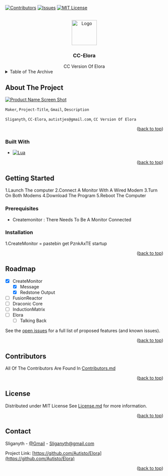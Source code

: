 <a name="readme-top"></a>

[![Contributors][contributors-shield]][contributors-url]
[![Issues][issues-shield]][issues-url]
[![MIT License][license-shield]][license-url]

<br />
<div align="center">
  <a href="https://github.com/Autisto">
    <img src="https://github.com/Autisto/CC-Elora/blob/main/Images/logo.jpg" alt="Logo" width="80" height="80">
  </a>

<h3 align="center">CC-Elora</h3>
CC Version Of Elora
</div>

<details>
  <summary>Table of The Archive</summary>
  <ol>
    <li>
      <a href="#about-the-project">About The Project</a>
      <ul>
        <li><a href="#built-with">Built With</a></li>
      </ul>
    </li>
    <li>
      <a href="#getting-started">Getting Started</a>
      <ul>
        <li><a href="#prerequisites">Prerequisites</a></li>
        <li><a href="#installation">Installation</a></li>
      </ul>
    </li>
    <li><a href="#roadmap">Roadmap</a></li>
    <li><a href="#license">Contributors</a></li>
    <li><a href="#license">License</a></li>
    <li><a href="#contact">Contact</a></li>
  </ol>
</details>



<!-- ABOUT THE PROJECT -->
## About The Project

[![Product Name Screen Shot][product-screenshot]](https://github.com/Autisto/CC-Elora)

`Maker`, `Project-Title`, `Gmail`, `Description`

`Sliganyth`, `CC-Elora`, `autistjes@gmail.com`, `CC Version Of Elora`

<p align="right">(<a href="#readme-top">back to top</a>)</p>



### Built With

* [![Lua][lua]][lua-url]

<p align="right">(<a href="#readme-top">back to top</a>)</p>



<!-- GETTING STARTED -->
## Getting Started

1.Launch The computer
2.Connect A  Monitor With A Wired Modem
3.Turn On Both Modems
4.Download The Program 
5.Reboot The Computer
### Prerequisites

- Createmonitor : There Needs To Be A Monitor Connected

### Installation

1.CreateMonitor = pastebin get PznkAxTE startup

<p align="right">(<a href="#readme-top">back to top</a>)</p>


<!-- ROADMAP -->
## Roadmap

- [x] CreateMonitor
    - [x] Message
    - [x] Redstone Output
- [ ] FusionReactor
- [ ] Draconic Core
- [ ] InductionMatrix
- [ ] Elora
    - [ ] Talking Back

See the [open issues](https://github.com/Autisto/CC-Elora/issues) for a full list of proposed features (and known issues).

<p align="right">(<a href="#readme-top">back to top</a>)</p>

## Contributors

All Of The Contributors Are Found In <a href="https://github.com/Autisto/CC-Elora/blob/main/CONTRIBUTORS.md" target="_blank">Contributors.md</a>

<p align="right">(<a href="#readme-top">back to top</a>)</p>

## License

Distributed under MIT License See <a href="https://github.com/Autisto/CC-Elora/blob/main/LICENSE.md" target="_blank">License.md</a> for more information.

<p align="right">(<a href="#readme-top">back to top</a>)</p>



## Contact

Sliganyth - [@Gmail](Sliganyth@gmail.com) - Sliganyth@gmail.com

Project Link: [https://github.com/Autisto/Elora](https://github.com/Autisto/Elora)

<p align="right">(<a href="#readme-top">back to top</a>)</p>




[contributors-shield]: https://img.shields.io/github/contributors/Autisto/CC-Elora.svg?style=for-the-badge
[contributors-url]: https://github.com/Autisto/CC-Elora/blob/main/CONTRIBUTORS.md
[issues-shield]: https://img.shields.io/github/issues/Autisto/CC-Elora.svg?style=for-the-badge
[issues-url]: https://github.com/Autisto/CC-Elora/issues
[license-shield]: https://img.shields.io/github/license/Autisto/CC-Elora.svg?style=for-the-badge
[license-url]: https://github.com/Autisto/Elora/blob/main/LICENSE.md
[product-screenshot]: https://raw.githubusercontent.com/Autisto/Elora/main/Images/screenshot.png
[Lua]: https://img.shields.io/badge/lua-000000?style=for-the-badge&logo=lua&logoColor=white
[Lua-url]: https://www.lua.org/
